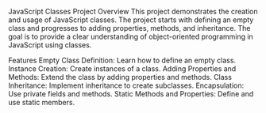 JavaScript Classes Project
Overview
This project demonstrates the creation and usage of JavaScript classes. The project starts with defining an empty class and progresses to adding properties, methods, and inheritance. The goal is to provide a clear understanding of object-oriented programming in JavaScript using classes.

Features
Empty Class Definition: Learn how to define an empty class.
Instance Creation: Create instances of a class.
Adding Properties and Methods: Extend the class by adding properties and methods.
Class Inheritance: Implement inheritance to create subclasses.
Encapsulation: Use private fields and methods.
Static Methods and Properties: Define and use static members.
